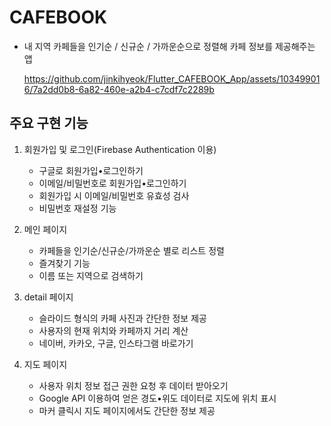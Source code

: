 # CAFEBOOK

- 내 지역 카페들을 인기순 / 신규순 / 가까운순으로 정렬해 카페 정보를 제공해주는 앱

  https://github.com/jinkihyeok/Flutter_CAFEBOOK_App/assets/103499016/7a2dd0b8-6a82-460e-a2b4-c7cdf7c2289b

## 주요 구현 기능
1. 회원가입 및 로그인(Firebase Authentication 이용)
   - 구글로 회원가입•로그인하기
   - 이메일/비밀번호로 회원가입•로그인하기
   - 회원가입 시 이메일/비밀번호 유효성 검사
   - 비밀번호 재설정 기능

2. 메인 페이지
   - 카페들을 인기순/신규순/가까운순 별로 리스트 정렬
   - 즐겨찾기 기능
   - 이름 또는 지역으로 검색하기

3. detail 페이지
   - 슬라이드 형식의 카페 사진과 간단한 정보 제공
   - 사용자의 현재 위치와 카페까지 거리 계산
   - 네이버, 카카오, 구글, 인스타그램 바로가기

4. 지도 페이지
   - 사용자 위치 정보 접근 권한 요청 후 데이터 받아오기
   - Google API 이용하여 얻은 경도•위도 데이터로 지도에 위치 표시
   - 마커 클릭시 지도 페이지에서도 간단한 정보 제공
